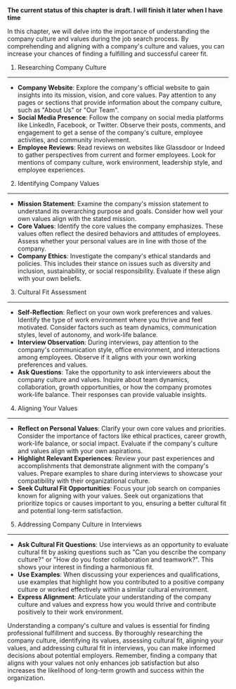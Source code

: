 **The current status of this chapter is draft. I will finish it later when I have time**

In this chapter, we will delve into the importance of understanding the company culture and values during the job search process. By comprehending and aligning with a company's culture and values, you can increase your chances of finding a fulfilling and successful career fit.

1. Researching Company Culture
------------------------------

* **Company Website**: Explore the company's official website to gain insights into its mission, vision, and core values. Pay attention to any pages or sections that provide information about the company culture, such as "About Us" or "Our Team".
* **Social Media Presence**: Follow the company on social media platforms like LinkedIn, Facebook, or Twitter. Observe their posts, comments, and engagement to get a sense of the company's culture, employee activities, and community involvement.
* **Employee Reviews**: Read reviews on websites like Glassdoor or Indeed to gather perspectives from current and former employees. Look for mentions of company culture, work environment, leadership style, and employee experiences.

2. Identifying Company Values
-----------------------------

* **Mission Statement**: Examine the company's mission statement to understand its overarching purpose and goals. Consider how well your own values align with the stated mission.
* **Core Values**: Identify the core values the company emphasizes. These values often reflect the desired behaviors and attitudes of employees. Assess whether your personal values are in line with those of the company.
* **Company Ethics**: Investigate the company's ethical standards and policies. This includes their stance on issues such as diversity and inclusion, sustainability, or social responsibility. Evaluate if these align with your own beliefs.

3. Cultural Fit Assessment
--------------------------

* **Self-Reflection**: Reflect on your own work preferences and values. Identify the type of work environment where you thrive and feel motivated. Consider factors such as team dynamics, communication styles, level of autonomy, and work-life balance.
* **Interview Observation**: During interviews, pay attention to the company's communication style, office environment, and interactions among employees. Observe if it aligns with your own working preferences and values.
* **Ask Questions**: Take the opportunity to ask interviewers about the company culture and values. Inquire about team dynamics, collaboration, growth opportunities, or how the company promotes work-life balance. Their responses can provide valuable insights.

4. Aligning Your Values
-----------------------

* **Reflect on Personal Values**: Clarify your own core values and priorities. Consider the importance of factors like ethical practices, career growth, work-life balance, or social impact. Evaluate if the company's culture and values align with your own aspirations.
* **Highlight Relevant Experiences**: Review your past experiences and accomplishments that demonstrate alignment with the company's values. Prepare examples to share during interviews to showcase your compatibility with their organizational culture.
* **Seek Cultural Fit Opportunities**: Focus your job search on companies known for aligning with your values. Seek out organizations that prioritize topics or causes important to you, ensuring a better cultural fit and potential long-term satisfaction.

5. Addressing Company Culture in Interviews
-------------------------------------------

* **Ask Cultural Fit Questions**: Use interviews as an opportunity to evaluate cultural fit by asking questions such as "Can you describe the company culture?" or "How do you foster collaboration and teamwork?". This shows your interest in finding a harmonious fit.
* **Use Examples**: When discussing your experiences and qualifications, use examples that highlight how you contributed to a positive company culture or worked effectively within a similar cultural environment.
* **Express Alignment**: Articulate your understanding of the company culture and values and express how you would thrive and contribute positively to their work environment.

Understanding a company's culture and values is essential for finding professional fulfillment and success. By thoroughly researching the company culture, identifying its values, assessing cultural fit, aligning your values, and addressing cultural fit in interviews, you can make informed decisions about potential employers. Remember, finding a company that aligns with your values not only enhances job satisfaction but also increases the likelihood of long-term growth and success within the organization.
